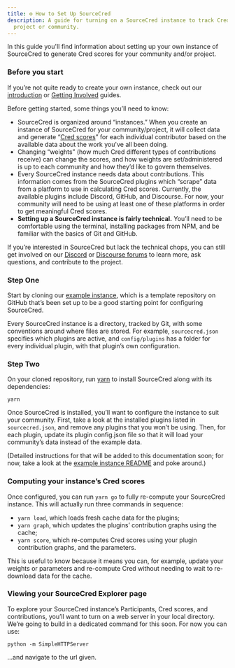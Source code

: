 ```yaml
---
title: ⚙️ How to Set Up SourceCred
description: A guide for turning on a SourceCred instance to track Cred in your
  project or community.
---
```

In this guide you'll find information about setting up your own instance of SourceCred to generate Cred scores for your community and/or project. 

[//]: # (What is the level of technical competence we're expecting from those who read this doc? If it's high, then we shouldn't waste too much time explaining basic tech concepts. The "before getting started" section below should explain the level of tech-knowledge you'll need and turn away those who won't be able to set up an instance on their own.)

### Before you start

If you’re not quite ready to create your own instance, check out our [introduction](https://sourcecred.io/docs/) or [Getting Involved](https://sourcecred.io/docs/beta/get-involved) guides.

[//]: # (Does this list truly contain the top most important things you'll need to know before getting started with creating your own sourcecred instance?)

Before getting started, some things you’ll need to know:

* SourceCred is organized around “instances.” When you create an instance of SourceCred for your community/project, it will collect data and generate “[Cred scores](/docs/beta/cred)” for each individual contributor based on the available data about the work you've all been doing. 
* Changing “weights” (how much Cred different types of contributions receive) can change the scores, and how weights are set/administered is up to each community and how they’d like to govern themselves.
* Every SourceCred instance needs data about contributions. This information comes from the SourceCred plugins which “scrape” data from a platform to use in calculating Cred scores. Currently, the available plugins include Discord, GitHub, and Discourse. For now, your community will need to be using at least one of these platforms in order to get meaningful Cred scores.
* **Setting up a SourceCred instance is fairly technical.** You’ll need to be comfortable using the terminal, installing packages from NPM, and be familiar with the basics of Git and GitHub. 

If you’re interested in SourceCred but lack the technical chops, you can still get involved on our [Discord](https://sourcecred.io/discord) or [Discourse forums](https://discourse.sourcecred.io/) to learn more, ask questions, and contribute to the project. 

### Step One 

Start by cloning our [example instance](https://github.com/sourcecred/example-instance), which is a template repository on GitHub that’s been set up to be a good starting point for configuring SourceCred.

[//]: # (I'd love to see a true step by step guide with concrete tasks and simple instructions that lets anyone with the basic know-how quickly set up their instance. The content below feels very vague and indirect -granted I'm not a techie, so maybe I'm missing something-. If I were coming to this guide, I'd want it to be so clear and direct that it's more or less fool-proof.)

[//]: # (Future volution: "SourceCred project in a box" hosted solution where someone can create their own SC-powered project even more easily)

Every SourceCred instance is a directory, tracked by Git, with some conventions around where files are stored. For example, `sourcecred.json` specifies which plugins are active, and `config/plugins` has a folder for every individual plugin, with that plugin’s own configuration. 

### Step Two

On your cloned repository, run [yarn](https://classic.yarnpkg.com/lang/en/) to install SourceCred along with its dependencies:

```
yarn
```

Once SourceCred is installed, you’ll want to configure the instance to suit your community. First, take a look at the installed plugins listed in `sourcecred.json`, and remove any plugins that you won’t be using. Then, for each plugin, update its plugin config.json file so that it will load your community’s data instead of the example data. 

(Detailed instructions for that will be added to this documentation soon; for now, take a look at the [example instance README](https://github.com/sourcecred/example-instance) and poke around.)

### Computing your instance’s Cred scores

Once configured, you can run `yarn go` to fully re-compute your SourceCred instance. This will actually run three commands in sequence:

* `yarn load`, which loads fresh cache data for the plugins;
* `yarn graph`, which updates the plugins’ contribution graphs using the cache;
* `yarn score`, which re-computes Cred scores using your plugin contribution graphs, and the parameters.

This is useful to know because it means you can, for example, update your weights or parameters and re-compute Cred without needing to wait to re-download data for the cache.

### Viewing your SourceCred Explorer page

To explore your SourceCred instance’s Participants, Cred scores, and contributions, you’ll want to turn on a web server in your local directory. We’re going to build in a dedicated command for this soon. For now you can use:

```
python -m SimpleHTTPServer
``` 

…and navigate to the url given.
